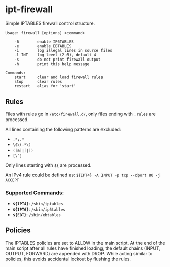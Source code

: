 ipt-firewall
============

Simple IPTABLES firewall control structure.

```
Usage: firewall [options] <command>

    -6        enable IP6TABLES
    -e        enable EBTABLES
    -i        log illegal lines in source files
    -l INT    log level (2-6), default 4
    -s        do not print firewall output
    -h        print this help message

Commands:
    start     clear and load firewall rules
    stop      clear rules
    restart   alias for 'start'
```

Rules
-----

Files with rules go in ```/etc/firewall.d/```, only files ending with ```.rules``` are
processed.

All lines containing the following patterns are excluded:

* ```.*;.*```
* ```\$\(.*\)```
* ```([&]|[|])```
* ```[\`]```

Only lines starting with ```${``` are processed.

An IPv4 rule could be defined as:
```${IPT4} -A INPUT -p tcp --dport 80 -j ACCEPT```

### Supported Commands:

* **```${IPT4}```**: ```/sbin/iptables```
* **```${IPT6}```**: ```/sbin/ip6tables```
* **```${EBT}```**: ```/sbin/ebtables```

Policies
--------
The IPTABLES policies are set to ALLOW in the main script. At the end of the
main script after all rules have finished loading, the default chains (INPUT,
OUTPUT, FORWARD) are appended with DROP. While acting similar to policies, this
avoids accidental lockout by flushing the rules.
